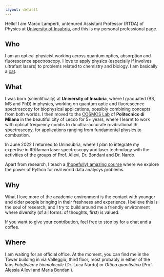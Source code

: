 ```yaml
---
layout: default
---
```


Hello! I am Marco Lamperti, untenured Assistant Professor (RTDA) of Physics at [University of Insubria](https://www.uninsubria.it/hpp/marco.lamperti), and this is my personal professional page.

## Who

I am an optical physicist working across quantum optics, absorption and fluorescence spectroscopy. I love to apply physics (especially if involves ultrafast lasers) to problems related to chemistry and biology. I am basically a [cat](https://twitter.com/ErrantScience/status/1443517386716557312?s=20&t=qZgHH1MQe_QfBP4PbLl_sQ).

## What

I was born (scientifically) at **University of Insubria**, where I graduated (BS, MS and PhD) in physics, working on quantum optic and fluorescence spectroscopy for biophysical applications, possibly combining concepts from both worlds. I then moved to the [COSMOS Lab](https://www.polo-lecco.polimi.it/ricerca/laboratori-di-ricerca/cosmos-lab-comb-assisted-molecular-spectroscopy-laboratory) of **Politecnico di Milano** in the beautiful city of Lecco for 5+ years, where I learnt to work with optical frequency combs to do ultra-accurate rovibrational IR spectroscopy, for applications ranging from fundamental physics to combustion.

In June 2022 I returned to Uninsubria, where I plan to integrate my expertise in IR/Raman laser spectroscopy and laser technology with the activities of the groups of Prof. Allevi, Dr. Bondani and Dr. Nardo.

Apart from research, I teach a [(hopefully) amazing course](https://www.uninsubria.eu/ugov/degreecourse/183377) where we explore the power of Python for real world data analysys problems.

## Why

What I love more of the academic environment is the contact with younger and older people bringing in their freshness and experience. I believe this is the soul of research, and I try to build around me a friendly environment where diversity (of all forms: of thoughts, first) is valued.

If you want to give your contribution, feel free to stop by for a chat and a coffee.

## Where

I am waiting for an official office. At the moment, you can find me in the Tower building in via Valleggio, third floor, most probably in either of the labs _Fotofisica e biomolecole_ (Dr. Luca Nardo) or _Ottica quantistica_ (Prof. Alessia Allevi and Maria Bondani).